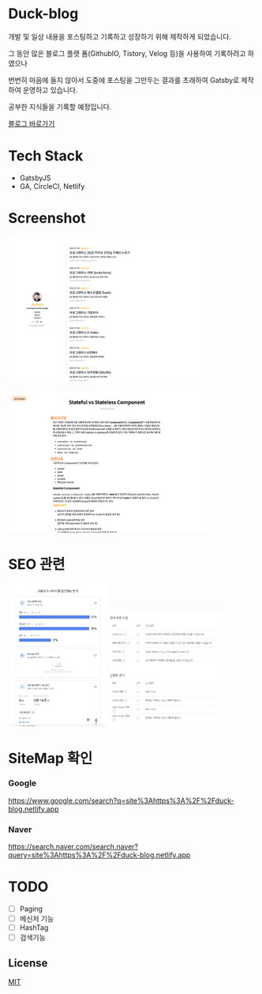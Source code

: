 # Duck-blog
개발 및 일상 내용을 포스팅하고 기록하고 성장하기 위해 제작하게 되었습니다.

그 동안 많은 블로그 플랫 폼(GithubIO, Tistory, Velog 등)을 사용하여 기록하려고 하였으나

번번히 마음에 들지 않아서 도중에 포스팅을 그만두는 결과를 초래하여 Gatsby로 제작하여 운영하고 있습니다.

공부한 지식들을 기록할 예정입니다.

[블로그 바로가기](https://duck-blog.netlify.app/)

# Tech Stack
- GatsbyJS
- GA, CircleCI, Netlify

# Screenshot
<img src="https://github.com/deokgoo/duck-blog/blob/main/screenshot/screenshot3.png?raw=true" width="400px" height=""></img>
<br/><br/>
<img src="https://github.com/deokgoo/duck-blog/blob/main/screenshot/screenshot4.png?raw=true" width="400px" height=""></img>

# SEO 관련
<img src="https://github.com/deokgoo/duck-blog/blob/main/screenshot/screenshot1.png?raw=true" width="200px" height=""></img>
<img src="https://github.com/deokgoo/duck-blog/blob/main/screenshot/screenshot2.png?raw=true" width="230px" height=""></img>

# SiteMap 확인
### Google
<a src="https://www.google.com/search?q=site%3Ahttps%3A%2F%2Fduck-blog.netlify.app" target="_blank">https://www.google.com/search?q=site%3Ahttps%3A%2F%2Fduck-blog.netlify.app</a>
### Naver
<a src="https://search.naver.com/search.naver?query=site%3Ahttps%3A%2F%2Fduck-blog.netlify.app" target="_blank">https://search.naver.com/search.naver?query=site%3Ahttps%3A%2F%2Fduck-blog.netlify.app</a>

# TODO
- [ ] Paging
- [ ] 메신저 기능
- [ ] HashTag
- [ ] 검색기능

## License
[MIT](https://choosealicense.com/licenses/mit/)
